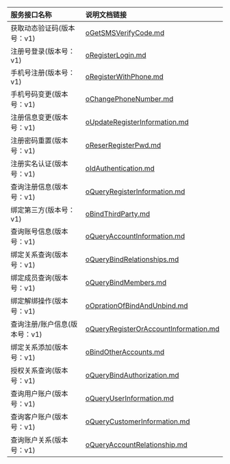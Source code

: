   
| 服务接口名称 | 说明文档链接 |  
| :----------------- | :---------------- |  
| 获取动态验证码(版本号：v1) | [oGetSMSVerifyCode.md](https://github.com/Zhang-Monica/gitMd/blob/master/mdregisterv1/oGetSMSVerifyCode.md) |  
| 注册号登录(版本号：v1) | [oRegisterLogin.md](https://github.com/Zhang-Monica/gitMd/blob/master/mdregisterv1/oRegisterLogin.md) |  
| 手机号注册(版本号：v1) | [oRegisterWithPhone.md](https://github.com/Zhang-Monica/gitMd/blob/master/mdregisterv1/oRegisterWithPhone.md) |  
| 手机号码变更(版本号：v1) | [oChangePhoneNumber.md](https://github.com/Zhang-Monica/gitMd/blob/master/mdregisterv1/oChangePhoneNumber.md) |  
| 注册信息变更(版本号：v1) | [oUpdateRegisterInformation.md](https://github.com/Zhang-Monica/gitMd/blob/master/mdregisterv1/oUpdateRegisterInformation.md) |  
| 注册密码重置(版本号：v1) | [oReserRegisterPwd.md](https://github.com/Zhang-Monica/gitMd/blob/master/mdregisterv1/oReserRegisterPwd.md) |  
| 注册实名认证(版本号：v1) | [oIdAuthentication.md](https://github.com/Zhang-Monica/gitMd/blob/master/mdregisterv1/oIdAuthentication.md) |  
| 查询注册信息(版本号：v1) | [oQueryRegisterInformation.md](https://github.com/Zhang-Monica/gitMd/blob/master/mdregisterv1/oQueryRegisterInformation.md) |  
| 绑定第三方(版本号：v1) | [oBindThirdParty.md](https://github.com/Zhang-Monica/gitMd/blob/master/mdregisterv1/oBindThirdParty.md) |  
| 查询账号信息(版本号：v1) | [oQueryAccountInformation.md](https://github.com/Zhang-Monica/gitMd/blob/master/mdregisterv1/oQueryAccountInformation.md) |  
| 绑定关系查询(版本号：v1) | [oQueryBindRelationships.md](https://github.com/Zhang-Monica/gitMd/blob/master/mdregisterv1/oQueryBindRelationships.md) |  
| 绑定成员查询(版本号：v1) | [oQueryBindMembers.md](https://github.com/Zhang-Monica/gitMd/blob/master/mdregisterv1/oQueryBindMembers.md) |  
| 绑定解绑操作(版本号：v1) | [oOprationOfBindAndUnbind.md](https://github.com/Zhang-Monica/gitMd/blob/master/mdregisterv1/oOprationOfBindAndUnbind.md) |  
| 查询注册/账户信息(版本号：v1) | [oQueryRegisterOrAccountInformation.md](https://github.com/Zhang-Monica/gitMd/blob/master/mdregisterv1/oQueryRegisterOrAccountInformation.md) |  
| 绑定关系添加(版本号：v1) | [oBindOtherAccounts.md](https://github.com/Zhang-Monica/gitMd/blob/master/mdregisterv1/oBindOtherAccounts.md) |  
| 授权关系查询(版本号：v1) | [oQueryBindAuthorization.md](https://github.com/Zhang-Monica/gitMd/blob/master/mdregisterv1/oQueryBindAuthorization.md) |  
| 查询用户账户(版本号：v1) | [oQueryUserInformation.md](https://github.com/Zhang-Monica/gitMd/blob/master/mdregisterv1/oQueryUserInformation.md) |  
| 查询客户账户(版本号：v1) | [oQueryCustomerInformation.md](https://github.com/Zhang-Monica/gitMd/blob/master/mdregisterv1/oQueryCustomerInformation.md) |  
| 查询账户关系(版本号：v1) | [oQueryAccountRelationship.md](https://github.com/Zhang-Monica/gitMd/blob/master/mdregisterv1/oQueryAccountRelationship.md) |  
  
